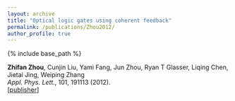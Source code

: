 ```yaml
---
layout: archive
title: "Optical logic gates using coherent feedback"
permalink: /publications/Zhou2012/
author_profile: true
---
```


{% include base_path %}

**Zhifan Zhou**, Cunjin Liu, Yami Fang, Jun Zhou, Ryan T Glasser, Liqing Chen, Jietai Jing, Weiping Zhang                           
<i>Appl. Phys. Lett.</i>, 101, 191113 (2012).      
[[publisher](https://aip.scitation.org/doi/full/10.1063/1.4871384)] 